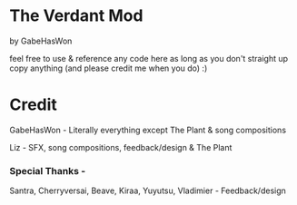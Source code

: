 ﻿# The Verdant Mod
by GabeHasWon

feel free to use & reference any code here as long as you don't straight up copy anything
(and please credit me when you do) :)

# Credit
GabeHasWon - Literally everything except The Plant & song compositions

Liz - SFX, song compositions, feedback/design & The Plant

### Special Thanks -
Santra, Cherryversai, Beave, Kiraa, Yuyutsu, Vladimier - Feedback/design